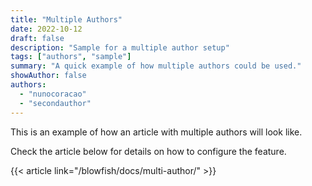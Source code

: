 ```yaml
---
title: "Multiple Authors"
date: 2022-10-12
draft: false
description: "Sample for a multiple author setup"
tags: ["authors", "sample"]
summary: "A quick example of how multiple authors could be used."
showAuthor: false
authors:
  - "nunocoracao"
  - "secondauthor"
---
```


This is an example of how an article with multiple authors will look like. 

Check the article below for details on how to configure the feature.

{{< article link="/blowfish/docs/multi-author/" >}}